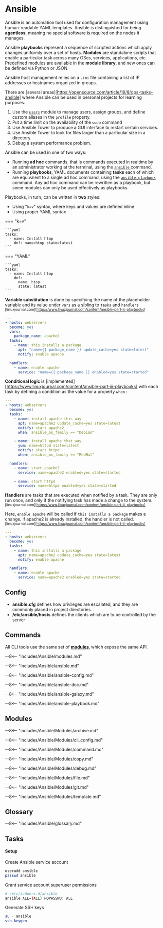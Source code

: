 # Ansible

Ansible is an automation tool used for configuration management using human-readable YAML templates. Ansible is distinguished for being **agentless**, meaning no special software is required on the nodes it manages.

Ansible **playbooks** represent a sequence of scripted actions which apply changes uniformly over a set of hosts.
**Modules** are standalone scripts that enable a particular task across many OSes, services, applications, etc. 
Predefined modules are available in the **module library**, and new ones can be defined via Python or JSON.

Ansible host management relies on a `.ini` file containing a list of IP addresses or hostnames organized in groups.

There are [several areas][https://opensource.com/article/19/8/ops-tasks-ansible] where Ansible can be used in personal projects for learning purposes. 

1. Use the [`users`](#users) module to manage users, assign groups, and define custom aliases in the `profile` property.
2. Put a time limit on the availability of the `sudo` command
3. Use Ansible Tower to produce a GUI interface to restart certain services.
4. Use Ansible Tower to look for files larger than a particular size in a directory.
5. Debug a system performance problem. 


Ansible can be used in one of two ways:

- Running **ad hoc** commands, that is commands executed in realtime by an administrator working at the terminal, using the [ `ansible` ](#ansible) command.
- Running **playbooks**, YAML documents containing **tasks** each of which are equivalent to a single ad hoc command, using the [ `ansible-playbook` ](#ansible-playbook) command. Any ad hoc command can be rewritten as a playbook, but some modules can only be used effectively as playbooks.

Playbooks, in turn, can be written in **two** styles:

- Using "`k=v`" syntax, where keys and values are defined inline
- Using proper YAML syntax

=== "k=v"

    ```yaml
    tasks:
      - name: Install htop
        dnf: name=htop state=latest
    ```

=== "YAML"

    ```yaml
    tasks:
      - name: Install htop
        dnf:
          name: htop
          state: latest
    ```

**Variable substitution** is done by specifying the name of the placeholder variable and its value under `vars` as a sibling to `tasks` and `handlers` <sup>[linuxjournal.com][https://www.linuxjournal.com/content/ansible-part-iii-playbooks]</sup>
```yaml
---
- hosts: webservers
  become: yes
  vars:
    package_name: apache2
  tasks:
    - name: this installs a package
      apt: "name={{ package_name }} update_cache=yes state=latest"
      notify: enable apache

  handlers:
    - name: enable apache
      service: "name={{ package_name }} enabled=yes state=started" 
```

**Conditional logic** is [implemented][https://www.linuxjournal.com/content/ansible-part-iii-playbooks] with each task by defining a condition as the value for a property `when` :
```yaml
---
- hosts: webservers
  become: yes
  tasks:
    - name: install apache this way
      apt: name=apache2 update_cache=yes state=latest
      notify: start apache2
      when: ansible_os_family == "Debian"

    - name: install apache that way
      yum: name=httpd state=latest
      notify: start httpd
      when: ansible_os_family == "RedHat"

  handlers:
    - name: start apache2
      service: name=apache2 enabled=yes state=started

    - name: start httpd
      service: name=httpd enabled=yes state=started
```

**Handlers** are tasks that are executed when notified by a task. They are only run once, and only if the notifying task has made a change to the system. 
<sup>[linuxjournal.com][https://www.linuxjournal.com/content/ansible-part-iii-playbooks]</sup>

Here, `enable apache` will be called if `this installs a package` makes a change. If apache2 is already installed, the handler is not called. 
<sup>[linuxjournal.com][https://www.linuxjournal.com/content/ansible-part-iii-playbooks]</sup>

```yaml
---
- hosts: webservers
  become: yes
  tasks:
    - name: this installs a package
      apt: name=apache2 update_cache=yes state=latest
      notify: enable apache

  handlers:
    - name: enable apache
      service: name=apache2 enabled=yes state=started
```



## Config

- **ansible.cfg** defines how privileges are escalated, and they are commonly placed in project directories.
- **/etc/ansible/hosts** defines the clients which are to be controlled by the server


## Commands

All CLI tools use the same set of [**modules**](#modules), which expose the same API.

--8<-- "includes/Ansible/modules.md"

--8<-- "includes/Ansible/ansible.md"

--8<-- "includes/Ansible/ansible-config.md"

--8<-- "includes/Ansible/ansible-doc.md"

--8<-- "includes/Ansible/ansible-galaxy.md"

--8<-- "includes/Ansible/ansible-playbook.md"

## Modules

--8<-- "includes/Ansible/Modules/archive.md"

--8<-- "includes/Ansible/Modules/cli_config.md"

--8<-- "includes/Ansible/Modules/command.md"

--8<-- "includes/Ansible/Modules/copy.md"

--8<-- "includes/Ansible/Modules/debug.md"

--8<-- "includes/Ansible/Modules/file.md"

--8<-- "includes/Ansible/Modules/git.md"

--8<-- "includes/Ansible/Modules/template.md"

## Glossary

--8<-- "includes/Ansible/glossary.md"

## Tasks

#### Setup

Create Ansible service account
```sh
useradd ansible
passwd ansible
```
Grant service account superuser permissions
```sh
# /etc/sudoers.d/ansible
ansible ALL=(ALL) NOPASSWD: ALL
```
Generate SSH keys
```sh
su - ansible
ssh-keygen
```